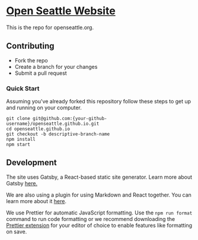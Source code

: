 # [Open Seattle Website](https://openseattle.org)

This is the repo for openseattle.org.

## Contributing

- Fork the repo
- Create a branch for your changes
- Submit a pull request

### Quick Start

Assuming you've already forked this repository follow these steps to get up and running on your computer.

```
git clone git@github.com:{your-github-username}/openseattle.github.io.git
cd openseattle.github.io
git checkout -b descriptive-branch-name
npm install
npm start
```

## Development

The site uses Gatsby, a React-based static site generator. Learn more about Gatsby [here.](https://www.gatsbyjs.com/)

We are also using a plugin for using Markdown and React together. You can learn more about it [here](https://www.gatsbyjs.com/docs/mdx/).

We use Prettier for automatic JavaScript formatting. Use the `npm run format` command to run code formatting or we recommend downloading the [Prettier extension](https://prettier.io/docs/en/editors.html) for your editor of choice to enable features like formatting on save.
